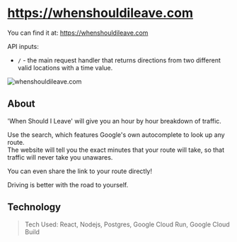 # https://whenshouldileave.com

You can find it at: https://whenshouldileave.com

API inputs:

-  `/` - the main request handler that returns directions from two different valid locations with a time value.

![whenshouldileave.com](https://cdn.discordapp.com/attachments/636565266356240394/690384886271311892/screenshot.png)

## About

'When Should I Leave' will give you an hour by hour breakdown of traffic.

Use the search, which features Google's own autocomplete to look up any route.  
The website will tell you the exact minutes that your route will take, so that traffic will never take you unawares.

You can even share the link to your route directly!

Driving is better with the road to yourself.

## Technology

> Tech Used: React, Nodejs, Postgres, Google Cloud Run, Google Cloud Build
